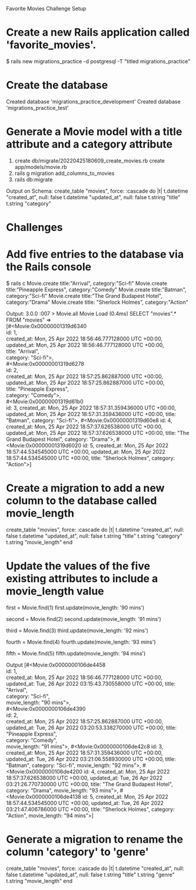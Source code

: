 Favorite Movies Challenge
Setup

# Create a new Rails application called 'favorite_movies'.

$ rails new migrations_practice -d postgresql -T
"titled migrations_practice"

# Create the database 
Created database 'migrations_practice_development'
Created database 'migrations_practice_test'

# Generate a Movie model with a title attribute and a category attribute
1. create    db/migrate/20220425180609_create_movies.rb
      create    app/models/movie.rb
2. rails g migration add_columns_to_movies 
3. rails db:migrate 

Output on Schema: 
create_table "movies", force: :cascade do |t|
    t.datetime "created_at", null: false
    t.datetime "updated_at", null: false
    t.string "title"
    t.string "category"

# Challenges
# Add five entries to the database via the Rails console
$ rails c
Movie.create title:"Arrival", category:"Sci-fi" 
Movie.create title:"Pineapple Express", category:"Comedy" 
Movie.create title:"Batman", category:"Sci-fi" 
Movie.create title:"The Grand Budapest Hotel", category:"Drama" 
Movie.create title: "Sherlock Holmes", category:"Action" 

Output: 
3.0.0 :007 > Movie.all
  Movie Load (0.4ms)  SELECT "movies".* FROM "movies"
 =>                                                                         
[#<Movie:0x00000001319d6340                                                 
  id: 1,                                                                    
  created_at: Mon, 25 Apr 2022 18:56:46.777128000 UTC +00:00,               
  updated_at: Mon, 25 Apr 2022 18:56:46.777128000 UTC +00:00,               
  title: "Arrival",                                                         
  category: "Sci-fi">,                                                      
 #<Movie:0x00000001319d6278                                                 
  id: 2,                                                                    
  created_at: Mon, 25 Apr 2022 18:57:25.862887000 UTC +00:00,               
  updated_at: Mon, 25 Apr 2022 18:57:25.862887000 UTC +00:00,               
  title: "Pineapple Express",                                               
  category: "Comedy">,                                                      
 #<Movie:0x00000001319d61b0                                                 
  id: 3,
  created_at: Mon, 25 Apr 2022 18:57:31.359436000 UTC +00:00,
  updated_at: Mon, 25 Apr 2022 18:57:31.359436000 UTC +00:00,
  title: "Batman",
  category: "Sci-fi">,
 #<Movie:0x00000001319d60e8
  id: 4,
  created_at: Mon, 25 Apr 2022 18:57:37.626538000 UTC +00:00,
  updated_at: Mon, 25 Apr 2022 18:57:37.626538000 UTC +00:00,
  title: "The Grand Budapest Hotel",
  category: "Drama">,
 #<Movie:0x00000001319d6020
  id: 5,
  created_at: Mon, 25 Apr 2022 18:57:44.534545000 UTC +00:00,
  updated_at: Mon, 25 Apr 2022 18:57:44.534545000 UTC +00:00,
  title: "Sherlock Holmes",
  category: "Action">] 

# Create a migration to add a new column to the database called movie_length

create_table "movies", force: :cascade do |t|
    t.datetime "created_at", null: false
    t.datetime "updated_at", null: false
    t.string "title"
    t.string "category"
    t.string "movie_length"
  end


# Update the values of the five existing attributes to include a movie_length value
first = Movie.find(1)
first.update(movie_length: '90 mins')

second = Movie.find(2)
second.update(movie_length: '91 mins')

third = Movie.find(3)
third.update(movie_length: '92 mins')

fourth = Movie.find(4)
fourth.update(movie_length: '93 mins')

fifth = Movie.find(5)
fifth.update(movie_length: '94 mins')


Output 
[#<Movie:0x0000000106de4458                                  
  id: 1,                                                     
  created_at: Mon, 25 Apr 2022 18:56:46.777128000 UTC +00:00,
  updated_at: Tue, 26 Apr 2022 03:15:43.730558000 UTC +00:00,
  title: "Arrival",                                          
  category: "Sci-fi",                                        
  movie_length: "90 mins">,                                  
 #<Movie:0x0000000106de4390                                  
  id: 2,                                                     
  created_at: Mon, 25 Apr 2022 18:57:25.862887000 UTC +00:00,
  updated_at: Tue, 26 Apr 2022 03:20:53.338270000 UTC +00:00,
  title: "Pineapple Express",                                
  category: "Comedy",                                        
  movie_length: "91 mins">,
 #<Movie:0x0000000106de42c8
  id: 3,
  created_at: Mon, 25 Apr 2022 18:57:31.359436000 UTC +00:00,
  updated_at: Tue, 26 Apr 2022 03:21:06.558930000 UTC +00:00,
  title: "Batman",
  category: "Sci-fi",
  movie_length: "92 mins">,
 #<Movie:0x0000000106de4200
  id: 4,
  created_at: Mon, 25 Apr 2022 18:57:37.626538000 UTC +00:00,
  updated_at: Tue, 26 Apr 2022 03:21:26.770730000 UTC +00:00,
  title: "The Grand Budapest Hotel",
  category: "Drama",
  movie_length: "93 mins">,
 #<Movie:0x0000000106de4138
  id: 5,
  created_at: Mon, 25 Apr 2022 18:57:44.534545000 UTC +00:00,
  updated_at: Tue, 26 Apr 2022 03:21:47.406786000 UTC +00:00,
  title: "Sherlock Holmes",
  category: "Action",
  movie_length: "94 mins">] 

# Generate a migration to rename the column 'category' to 'genre'

create_table "movies", force: :cascade do |t|
    t.datetime "created_at", null: false
    t.datetime "updated_at", null: false
    t.string "title"
    t.string "genre"
    t.string "movie_length"
  end


